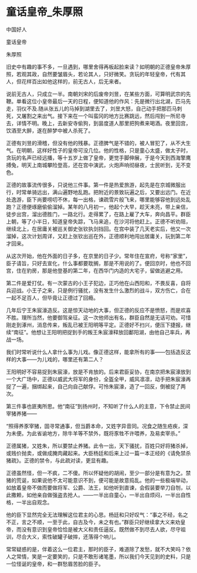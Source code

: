 # 童话皇帝_朱厚照

中国好人

童话皇帝

朱厚照

旧史中有趣的事不多，一旦遇到，哪里舍得再板起脸来读？如明朝的正德皇帝朱厚照，若观其政，自然要皱眉头，若论其人，只好微笑。贪玩的年轻皇帝，代有其人，但花样百出如他这样的，前无古人，后无来者。

说前无古人，只成立一半。南朝刘宋的后废帝刘昱，在某些方面，可算明武宗的先鞭。单看这位小皇帝最后一天的日程，便知道他的作风：先是微行出北湖，匹马先走，羽仪不及.随从张五儿的马掉到湖里去了，刘昱大怒，自己动手把那匹马刺死，又屠割之来出气。接下来在一个叫蛮冈的地方比赛跳远，然后闯到一所尼寺去，详情不明。晚上，去新安寺偷狗，到昙度道人那里把狗煮来喝酒。夜里回宫，饮酒至大醉，遂在醉梦中被人杀死了。

正德有刘昱的滑稽，但没有他的残暴。正德脾气是不错的，被人冒犯了，从不大生气。在明朝，这样好性子的皇帝可没几位。他的性格，只是童心太盛，做太子时，贪玩的名声已经远播，等十五岁上做了皇帝，更觉手脚伸展，于是今天到西海擎鹰搏兔，明天上南城攀险登高，还在宫中演武，火炮声响彻昼夜，士民听到，无不变色。

正德的故事流传很多，只说他三件事。第一件是热爱旅游，起先是在京城微服出行，时常单骑远出，满山遍野地乱跑。把附近的景致玩遍之后，又要出远门。在近处逸游，臣下尚要唠叨不休，每一出格，谏疏雪片般飞来，哪里能够容他到远处乱跑？正德便琢磨偷偷溜掉。某年的八月初一，他起个大早，趁天未亮，带上亲信，徒步出宫，溜出德胜门，一路北行。走得累了，在路上雇了大车，奔向昌平。群臣上朝，等了小半日，知道皇帝失踪，飞马来追，在沙河将他赶上。正德不听劝阻，继续北上，在居庸关被巡关御史张钦执剑挡回。在宫中装了几天老实后，他又一次溜掉，这次计划周详，又赶上张钦出巡在外，正德顺利地闯出居庸关，玩到第二年才回来。

从这次开始，他在外面的日子多，在京里的日子少。常年住在宣府，号称“家里”，臣子请旨，只好去宣化，什么事都要耽搁，那是不用说的了。便回京时，他也不回宫，住在豹房，那是他登基的第二年，在西华门内造的大宅子，留做逃避之用。

第二件是爱打仗。有一次蒙古的小王子犯边，正巧他在山西阳和，不畏反喜，自将兵迎战。小王子之来，只是例行骚扰，没有发生什么激烈的战斗，双方伤亡，合在一起不足百人，但毕竟让正德过了回瘾。

几年后宁王朱宸濠造反。这是惊天动地的大事，但正德的反应不是愤怒，而是欢喜不胜。理所当然，他要御驾亲征。这一次他师出有名，群臣自然是无话可劝。可惜刚走到涿州，消息传来，叛乱已被王阳明等平定。正德好不扫兴，便压下捷报，继续“南征”。他想让王阳明把捉到手的叛王朱宸濠释放回鄱阳湖，由他自己率兵，再战一场。

我们时常听说什么人拿什么事为儿戏。像正德这样，能拿所有的事——包括造反这样的大事——为儿戏的，哪里还有第二人？

王阳明好不容易捉到朱宸濠，放是不肯放的。后来君臣妥协，在南京把朱宸濠放到一个大广场中，正德以威武大将军的身份，全盔全甲，威风凛凛，动手把朱宸濠再捉了一遍，捆绑起来，自己向自己献俘。可怜朱宸濠，造了一回反，倒被捉了两次。

第三件事也匪夷所思。他“南征”到扬州时，不知听了什么人的主意，下令禁止民间宰猪养猪——

“照得养豕宰猪，固寻常通事，但当爵本命，又姓字异音同。况食之随生疮疾，深为未便。为此省谕地方，除牛羊等不禁外，既将豕牲不许喂养，及易卖宰杀。”

正德属猪，又姓朱，所以要禁止养猪。此令一出，天下骚扰，百姓只好将猪杀掉，或贱价抛卖，或做成腌肉藏起来。大臣杨廷和后来上过一篇一本正经的《请免禁杀猪疏》。正德的禁令，与此疏对读，更显有趣。

正德虽然怪，但一不疯，二不傻。所以怀疑他的胡闹，至少一部分是有意为之。禁猪的荒诞，如果说他不太可能意识不到，便可能是故意捣乱。他的一些极端举动，如放着皇帝不做而要做将军、公爵、法王，如他听到直谏，会假装要举刀自刎，以此撒赖，如他亲自做强盗去抢人。——一半出自童心，一半出自烦闷，一半出自性格，一半出自观念。

他的臣下显然完全无法理解这位君主的心思。杨廷和只好叹气：“事之不经，名之不正，言之不顺，一至于此，自古及今，未之有也。”群臣只好继续拿大义来劝皇帝，而没有意识到皇帝恰恰是被大义和责任逼反。既然做不到尽去人欲，尽守祖训，尽合大义，索性破罐子破摔，还落得个响儿。

常常疑惑的是，伴着这么一位君主，那时的臣子，难道除了发愁，就不大笑吗？依人之常情，笑是一定要笑的，只是不敢形诸笔墨，所以我们今天见到的史料，只是一位怪诞的皇帝，和一群愁眉苦脸的臣子。